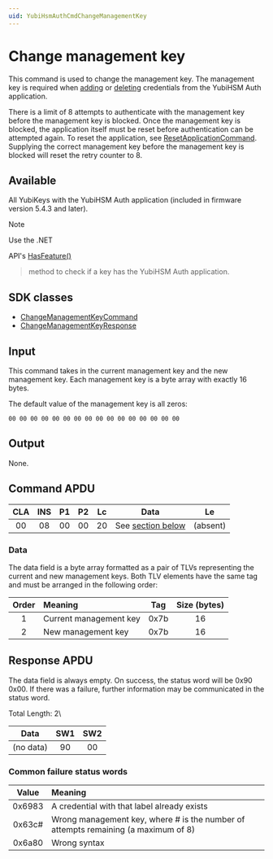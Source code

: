 ```yaml
---
uid: YubiHsmAuthCmdChangeManagementKey
---
```


<!-- Copyright 2022 Yubico AB

Licensed under the Apache License, Version 2.0 (the "License");
you may not use this file except in compliance with the License.
You may obtain a copy of the License at

    http://www.apache.org/licenses/LICENSE-2.0

Unless required by applicable law or agreed to in writing, software
distributed under the License is distributed on an "AS IS" BASIS,
WITHOUT WARRANTIES OR CONDITIONS OF ANY KIND, either express or implied.
See the License for the specific language governing permissions and
limitations under the License. -->

# Change management key

This command is used to change the management key. The management key is required
when [adding](xref:YubiHsmAuthCmdAddCredential) or [deleting](xref:YubiHsmAuthCmdDeleteCredential) credentials from the
YubiHSM Auth application.

There is a limit of 8 attempts to authenticate with the management key before the management key is blocked. Once the
management key is blocked, the application itself must be reset before authentication can be attempted again. To reset
the application, see [ResetApplicationCommand](xref:YubiHsmAuthCmdResetApplication). Supplying the correct management
key before the management key is blocked will reset the retry counter to 8.

## Available

All YubiKeys with the YubiHSM Auth application (included in firmware version 5.4.3 and later).
> [!NOTE]
> Use the .NET
>
API's [HasFeature()](xref:Yubico.YubiKey.YubiKeyFeatureExtensions.HasFeature%28Yubico.YubiKey.IYubiKeyDevice%2CYubico.YubiKey.YubiKeyFeature%29)
> method to check if a key has the YubiHSM Auth application.

## SDK classes

* [ChangeManagementKeyCommand](xref:Yubico.YubiKey.YubiHsmAuth.Commands.ChangeManagementKeyCommand)
* [ChangeManagementKeyResponse](xref:Yubico.YubiKey.YubiHsmAuth.Commands.ChangeManagementKeyResponse)

## Input

This command takes in the current management key and the new management key. Each management key is a byte array with
exactly 16 bytes.

The default value of the management key is all zeros:

```text
00 00 00 00 00 00 00 00 00 00 00 00 00 00 00 00
```

## Output

None.

## Command APDU

| CLA | INS | P1 | P2 | Lc |            Data            |    Le    |
|:---:|:---:|:--:|:--:|:--:|:--------------------------:|:--------:|
| 00  | 08  | 00 | 00 | 20 | See [section below](#data) | (absent) |

### Data

The data field is a byte array formatted as a pair of TLVs representing the current and new management keys. Both TLV
elements have the same tag and must be arranged in the following order:

| Order | Meaning                | Tag  | Size (bytes) |
|:-----:|:-----------------------|:----:|:------------:|
|   1   | Current management key | 0x7b |      16      |
|   2   | New management key     | 0x7b |      16      |

## Response APDU

The data field is always empty. On success, the status word will be 0x90 0x00. If there was a failure, further
information may be communicated in the status word.

Total Length: 2\

|   Data    | SW1 | SW2 |
|:---------:|:---:|:---:|
| (no data) | 90  | 00  |

### Common failure status words

| Value  | Meaning                                                                            |
|:------:|:-----------------------------------------------------------------------------------|
| 0x6983 | A credential with that label already exists                                        |
| 0x63c# | Wrong management key, where # is the number of attempts remaining (a maximum of 8) |
| 0x6a80 | Wrong syntax                                                                       |
